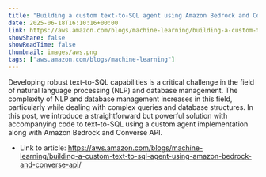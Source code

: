 ```yaml
---
title: "Building a custom text-to-SQL agent using Amazon Bedrock and Converse API"
date: 2025-06-18T16:10:16+00:00
link: https://aws.amazon.com/blogs/machine-learning/building-a-custom-text-to-sql-agent-using-amazon-bedrock-and-converse-api/
showShare: false
showReadTime: false
thumbnail: images/aws.png
tags: ["aws.amazon.com/blogs/machine-learning"]
---
```

Developing robust text-to-SQL capabilities is a critical challenge in the field of natural language processing (NLP) and database management. The complexity of NLP and database management increases in this field, particularly while dealing with complex queries and database structures. In this post, we introduce a straightforward but powerful solution with accompanying code to text-to-SQL using a custom agent implementation along with Amazon Bedrock and Converse API.

- Link to article: https://aws.amazon.com/blogs/machine-learning/building-a-custom-text-to-sql-agent-using-amazon-bedrock-and-converse-api/